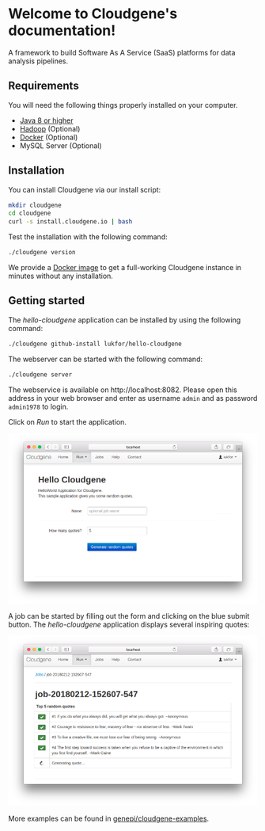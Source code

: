 # Welcome to Cloudgene's documentation!

A framework to build Software As A Service (SaaS) platforms for data analysis pipelines.

## Requirements

You will need the following things properly installed on your computer.

* [Java 8 or higher](http://www.oracle.com/technetwork/java/javase/downloads/jdk8-downloads-2133151.html)
* [Hadoop](http://hadoop.apache.org/) (Optional)
* [Docker](https://www.docker.com/) (Optional)
* MySQL Server (Optional)


## Installation

You can install Cloudgene via our install script:

```sh
mkdir cloudgene
cd cloudgene
curl -s install.cloudgene.io | bash
```

Test the installation with the following command:

```sh
./cloudgene version
```

We provide a [Docker image](https://github.com/genepi/cloudgene-docker) to get a full-working Cloudgene instance in minutes without any installation.


## Getting started

The *hello-cloudgene* application can be installed by using the following command:

```sh
./cloudgene github-install lukfor/hello-cloudgene
```

The webserver can be started with the following command:

```sh
./cloudgene server
```

The webservice is available on http://localhost:8082. Please open this address in your web browser and enter as username `admin` and as password `admin1978` to login.

Click on *Run* to start the application.

![image](images/hello-cloudgene-saas.png)


A job can be started by filling out the form and clicking on the blue submit button. The *hello-cloudgene* application displays several inspiring quotes:

![image](images/hello-cloudgene-saas-results.png)


More examples can be found in [genepi/cloudgene-examples](https://github.com/genepi/cloudgene-examples).
